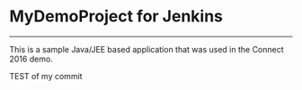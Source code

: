 # MyDemoProject for Jenkins
-------------

This is a sample Java/JEE based application that was used in the Connect 2016 demo. 

TEST of my commit
